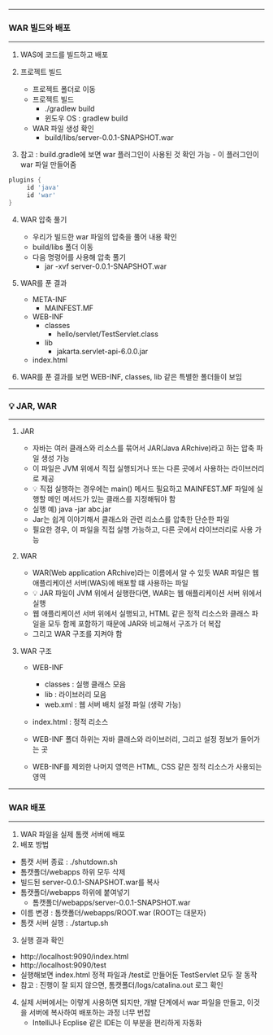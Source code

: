 -----
### WAR 빌드와 배포
-----
1. WAS에 코드를 빌드하고 배포
2. 프로젝트 빌드
   - 프로젝트 폴더로 이동
   - 프로젝트 빌드
     + ./gradlew build
     + 윈도우 OS : gradlew build
   - WAR 파일 생성 확인
     + build/libs/server-0.0.1-SNAPSHOT.war

3. 참고 : build.gradle에 보면 war 플러그인이 사용된 것 확인 가능 - 이 플러그인이 war 파일 만들어줌
```gradle
plugins {
     id 'java'
     id 'war'
}
```

4. WAR 압축 풀기
   - 우리가 빌드한 war 파일의 압축을 풀어 내용 확인
   - build/libs 폴더 이동
   - 다음 명령어를 사용해 압축 풀기
     + jar -xvf server-0.0.1-SNAPSHOT.war

5. WAR를 푼 결과
   - META-INF
     + MAINFEST.MF
   - WEB-INF
     + classes
       * hello/servlet/TestServlet.class
     + lib
       * jakarta.servlet-api-6.0.0.jar
   - index.html

6. WAR를 푼 결과를 보면 WEB-INF, classes, lib 같은 특별한 폴더들이 보임

-----
### 💡 JAR, WAR
-----
1. JAR
   - 자바는 여러 클래스와 리소스를 묶어서 JAR(Java ARchive)라고 하는 압축 파일 생성 가능
   - 이 파일은 JVM 위에서 직접 실행되거나 또는 다른 곳에서 사용하는 라이브러리로 제공
   - 💡 직접 실행하는 경우에는 main() 메서드 필요하고 MAINFEST.MF 파일에 실행할 메인 메서드가 있는 클래스를 지정해둬야 함
   - 실행 예) java -jar abc.jar
   - Jar는 쉽게 이야기해서 클래스와 관련 리소스를 압축한 단순한 파일
   - 필요한 경우, 이 파일을 직접 실행 가능하고, 다른 곳에서 라이브러리로 사용 가능

2. WAR
   - WAR(Web application ARchive)라는 이름에서 알 수 있듯 WAR 파일은 웹 애플리케이션 서버(WAS)에 배포할 떄 사용하는 파일
   - 💡 JAR 파일이 JVM 위에서 실행한다면, WAR는 웹 애플리케이션 서버 위에서 실행
   - 웹 애플리케이션 서버 위에서 실행되고, HTML 같은 정적 리소스와 클래스 파일을 모두 함께 포함하기 때문에 JAR와 비교해서 구조가 더 복잡
   - 그리고 WAR 구조를 지켜야 함

3. WAR 구조
   - WEB-INF
     + classes : 실행 클래스 모음
     + lib : 라이브러리 모음
     + web.xml : 웹 서버 배치 설정 파일 (생략 가능)

   - index.html : 정적 리소스

   - WEB-INF 폴더 하위는 자바 클래스와 라이브러리, 그리고 설정 정보가 들어가는 곳
   - WEB-INF를 제외한 나머지 영역은 HTML, CSS 같은 정적 리소스가 사용되는 영역
  
-----
### WAR 배포
-----
1. WAR 파일을 실제 톰캣 서버에 배포
2. 배포 방법
  - 톰캣 서버 종료 : ./shutdown.sh
  - 톰캣폴더/webapps 하위 모두 삭제
  - 빌드된 server-0.0.1-SNAPSHOT.war를 복사
  - 톰캣폴더/webapps 하위에 붙여넣기
    + 톰캣폴더/webapps/server-0.0.1-SNAPSHOT.war
  - 이름 변경 : 톰캣폴더/webapps/ROOT.war (ROOT는 대문자)
  - 톰캣 서버 실행 : ./startup.sh

3. 실행 결과 확인
  - http://localhost:9090/index.html
  - http://localhost:9090/test
  - 실행해보면 index.html 정적 파일과 /test로 만들어둔 TestServlet 모두 잘 동작
  - 참고 : 진행이 잘 되지 않으면, 톰캣폴더/logs/catalina.out 로그 확인

4. 실제 서버에서는 이렇게 사용하면 되지만, 개발 단계에서 war 파일을 만들고, 이것을 서버에 복사하여 배포하는 과정 너무 번잡
   - IntelliJ나 Ecplise 같은 IDE는 이 부분을 편리하게 자동화

